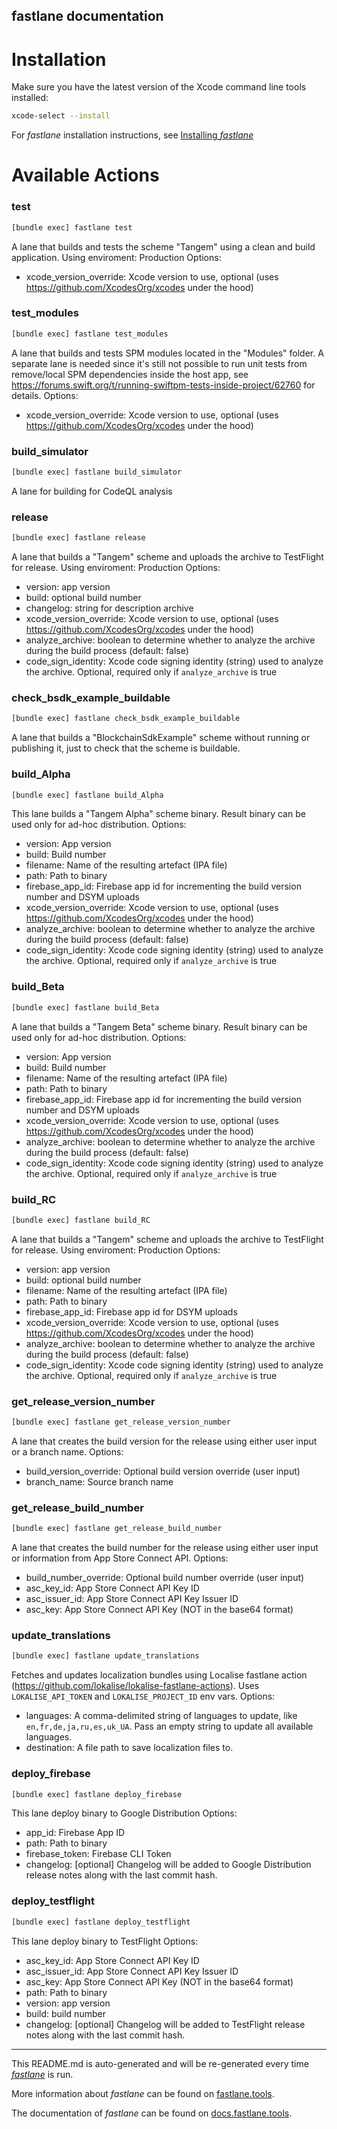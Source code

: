 fastlane documentation
----

# Installation

Make sure you have the latest version of the Xcode command line tools installed:

```sh
xcode-select --install
```

For _fastlane_ installation instructions, see [Installing _fastlane_](https://docs.fastlane.tools/#installing-fastlane)

# Available Actions

### test

```sh
[bundle exec] fastlane test
```


A lane that builds and tests the scheme "Tangem" using a clean and build application.
Using enviroment: Production
Options:
- xcode_version_override: Xcode version to use, optional (uses https://github.com/XcodesOrg/xcodes under the hood)


### test_modules

```sh
[bundle exec] fastlane test_modules
```


A lane that builds and tests SPM modules located in the "Modules" folder.
A separate lane is needed since it's still not possible to run unit tests from remove/local SPM dependencies inside the host app,
see https://forums.swift.org/t/running-swiftpm-tests-inside-project/62760 for details.
Options:
- xcode_version_override: Xcode version to use, optional (uses https://github.com/XcodesOrg/xcodes under the hood)


### build_simulator

```sh
[bundle exec] fastlane build_simulator
```


A lane for building for CodeQL analysis
 

### release

```sh
[bundle exec] fastlane release
```


A lane that builds a "Tangem" scheme and uploads the archive to TestFlight for release.
Using enviroment: Production
Options:
- version: app version
- build: optional build number
- changelog: string for description archive
- xcode_version_override: Xcode version to use, optional (uses https://github.com/XcodesOrg/xcodes under the hood)
- analyze_archive: boolean to determine whether to analyze the archive during the build process (default: false)
- code_sign_identity: Xcode code signing identity (string) used to analyze the archive. Optional, required only if `analyze_archive` is true


### check_bsdk_example_buildable

```sh
[bundle exec] fastlane check_bsdk_example_buildable
```


A lane that builds a "BlockchainSdkExample" scheme without running or publishing it, just to check that the scheme is buildable.


### build_Alpha

```sh
[bundle exec] fastlane build_Alpha
```


This lane builds a "Tangem Alpha" scheme binary. Result binary can be used only for ad-hoc distribution.
Options:
- version: App version
- build: Build number
- filename: Name of the resulting artefact (IPA file)
- path: Path to binary
- firebase_app_id: Firebase app id for incrementing the build version number and DSYM uploads
- xcode_version_override: Xcode version to use, optional (uses https://github.com/XcodesOrg/xcodes under the hood)
- analyze_archive: boolean to determine whether to analyze the archive during the build process (default: false)
- code_sign_identity: Xcode code signing identity (string) used to analyze the archive. Optional, required only if `analyze_archive` is true


### build_Beta

```sh
[bundle exec] fastlane build_Beta
```


A lane that builds a "Tangem Beta" scheme binary. Result binary can be used only for ad-hoc distribution.
Options:
- version: App version
- build: Build number
- filename: Name of the resulting artefact (IPA file)
- path: Path to binary
- firebase_app_id: Firebase app id for incrementing the build version number and DSYM uploads
- xcode_version_override: Xcode version to use, optional (uses https://github.com/XcodesOrg/xcodes under the hood)
- analyze_archive: boolean to determine whether to analyze the archive during the build process (default: false)
- code_sign_identity: Xcode code signing identity (string) used to analyze the archive. Optional, required only if `analyze_archive` is true


### build_RC

```sh
[bundle exec] fastlane build_RC
```


A lane that builds a "Tangem" scheme and uploads the archive to TestFlight for release.
Using enviroment: Production
Options:
- version: app version
- build: optional build number
- filename: Name of the resulting artefact (IPA file)
- path: Path to binary
- firebase_app_id: Firebase app id for DSYM uploads
- xcode_version_override: Xcode version to use, optional (uses https://github.com/XcodesOrg/xcodes under the hood)
- analyze_archive: boolean to determine whether to analyze the archive during the build process (default: false)
- code_sign_identity: Xcode code signing identity (string) used to analyze the archive. Optional, required only if `analyze_archive` is true


### get_release_version_number

```sh
[bundle exec] fastlane get_release_version_number
```


A lane that creates the build version for the release using either user input or a branch name.
Options:
- build_version_override: Optional build version override (user input)
- branch_name: Source branch name


### get_release_build_number

```sh
[bundle exec] fastlane get_release_build_number
```


A lane that creates the build number for the release using either user input or information from App Store Connect API.
Options:
- build_number_override: Optional build number override (user input)
- asc_key_id: App Store Connect API Key ID
- asc_issuer_id: App Store Connect API Key Issuer ID
- asc_key: App Store Connect API Key (NOT in the base64 format)


### update_translations

```sh
[bundle exec] fastlane update_translations
```


Fetches and updates localization bundles using Localise fastlane action (https://github.com/lokalise/lokalise-fastlane-actions).
Uses `LOKALISE_API_TOKEN` and `LOKALISE_PROJECT_ID` env vars.
Options:
- languages: A comma-delimited string of languages to update, like `en,fr,de,ja,ru,es,uk_UA`. Pass an empty string to update all available languages.
- destination: A file path to save localization files to.


### deploy_firebase

```sh
[bundle exec] fastlane deploy_firebase
```


This lane deploy binary to Google Distribution
Options:
- app_id: Firebase App ID
- path: Path to binary
- firebase_token: Firebase CLI Token
- changelog: [optional] Changelog will be added to Google Distribution release notes along with the last commit hash.


### deploy_testflight

```sh
[bundle exec] fastlane deploy_testflight
```


This lane deploy binary to TestFlight
Options:
- asc_key_id: App Store Connect API Key ID
- asc_issuer_id: App Store Connect API Key Issuer ID
- asc_key: App Store Connect API Key (NOT in the base64 format)
- path: Path to binary
- version: app version
- build: build number
- changelog: [optional] Changelog will be added to TestFlight release notes along with the last commit hash.


----

This README.md is auto-generated and will be re-generated every time [_fastlane_](https://fastlane.tools) is run.

More information about _fastlane_ can be found on [fastlane.tools](https://fastlane.tools).

The documentation of _fastlane_ can be found on [docs.fastlane.tools](https://docs.fastlane.tools).
